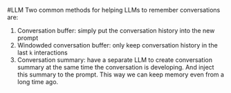 #LLM 
Two common methods for helping LLMs to remember conversations are:
1. Conversation buffer: simply put the conversation history into the new prompt
2. Windowded conversation buffer: only keep conversation history in the last `k` interactions
3. Conversation summary: have a separate LLM to create conversation summary at the same time the conversation is developing. And inject this summary to the prompt. This way we can keep memory even from a long time ago.